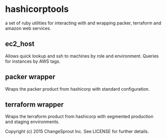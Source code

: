# hashicorptools
a set of ruby utilities for interacting with and wrapping packer, terraform and amazon web services.

## ec2_host

Allows quick lookup and ssh to machines by role and environment. Queries for instances by AWS tags.

## packer wrapper

Wraps the packer product from hashicorp with standard configuration.

## terraform wrapper

Wraps the terraform product from hashicorp with segmented production and staging environments.


Copyright (c) 2015 ChangeSprout Inc. See LICENSE for
further details.


